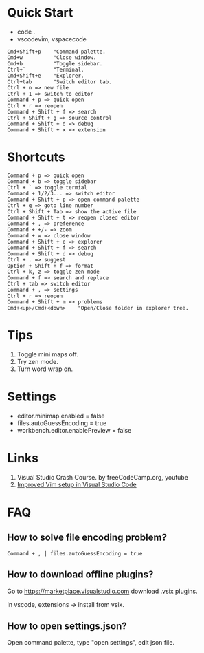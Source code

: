 # Quick Start

- code .
- vscodevim, vspacecode

```
Cmd+Shift+p    "Command palette.
Cmd+w          "Close window.
Cmd+b          "Toggle sidebar.
Ctrl+`         "Terminal.
Cmd+Shift+e    "Explorer.
Ctrl+tab       "Switch editor tab.
Ctrl + n => new file
Ctrl + 1 => switch to editor
Command + p => quick open
Ctrl + r => reopen
Command + Shift + f => search
Ctrl + Shift + g => source control
Command + Shift + d => debug
Command + Shift + x => extension
```


# Shortcuts

```
Command + p => quick open
Command + b => toggle sidebar
Ctrl + ` => toggle termial
Command + 1/2/3... => switch editor
Command + Shift + p => open command palette
Ctrl + g => goto line number
Ctrl + Shift + Tab => show the active file
Command + Shift + t => reopen closed editor
Command + , => preference
Command + +/- => zoom
Command + w => close window
Command + Shift + e => explorer
Command + Shift + f => search
Command + Shift + d => debug
Ctrl + . => suggest
Option + Shift + f => format
Ctrl + k, z => toggle zen mode
Command + f => search and replace
Ctrl + tab => switch editor
Command + , => settings
Ctrl + r => reopen
Command + Shift + m => problems
Cmd+<up>/Cmd+<down>    "Open/Close folder in explorer tree.
```


# Tips

1. Toggle mini maps off.
2. Try zen mode.
3. Turn word wrap on.


# Settings

- editor.minimap.enabled = false
- files.autoGuessEncoding = true
- workbench.editor.enablePreview = false


# Links

1. Visual Studio Crash Course. by freeCodeCamp.org, youtube
2. [Improved Vim setup in Visual Studio Code](https://hoitz.medium.com/improved-vim-setup-in-visual-studio-code-bc579501b80c)


# FAQ

## How to solve file encoding problem?

```
Command + , | files.autoGuessEncoding = true
```

## How to download offline plugins?

Go to <https://marketplace.visualstudio.com> download .vsix plugins.

In vscode, extensions -> install from vsix.

## How to open settings.json?

Open command palette, type "open settings", edit json file.
